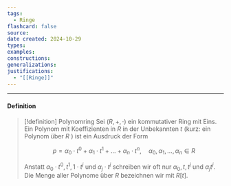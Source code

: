 ```yaml
---
tags:
  - Ringe
flashcard: false
source: 
date created: 2024-10-29
types: 
examples: 
constructions: 
generalizations: 
justifications:
  - "[[Ringe]]"
---
```

***
#### Definition

> [!definition] Polynomring
> Sei $(R,+, \cdot)$ ein kommutativer Ring mit Eins. Ein Polynom mit Koeffizienten in $R$ in der Unbekannten $t$ (kurz: ein Polynom über $R$ ) ist ein Ausdruck der Form
> 
> $$
> p=\alpha_0 \cdot t^0+\alpha_1 \cdot t^1+\ldots+\alpha_n \cdot t^n, \quad \alpha_0, \alpha_1, \ldots, \alpha_n \in R
> $$
> 
> Anstatt $\alpha_0 \cdot t^0, t^1, 1 \cdot t^j$ und $\alpha_j \cdot t^j$ schreiben wir oft nur $\alpha_0, t, t^j$ und $\alpha_j t^j$. Die Menge aller Polynome über $R$ bezeichnen wir mit $R[t]$.


